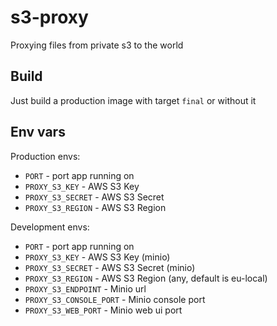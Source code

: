 # s3-proxy

Proxying files from private s3 to the world

## Build

Just build a production image with target `final` or without it

## Env vars

Production envs:
- `PORT` - port app running on
- `PROXY_S3_KEY` - AWS S3 Key
- `PROXY_S3_SECRET` - AWS S3 Secret
- `PROXY_S3_REGION` - AWS S3 Region

Development envs:
- `PORT` - port app running on
- `PROXY_S3_KEY` - AWS S3 Key (minio)
- `PROXY_S3_SECRET` - AWS S3 Secret (minio)
- `PROXY_S3_REGION` - AWS S3 Region (any, default is eu-local)
- `PROXY_S3_ENDPOINT` - Minio url
- `PROXY_S3_CONSOLE_PORT` - Minio console port
- `PROXY_S3_WEB_PORT` - Minio web ui port
